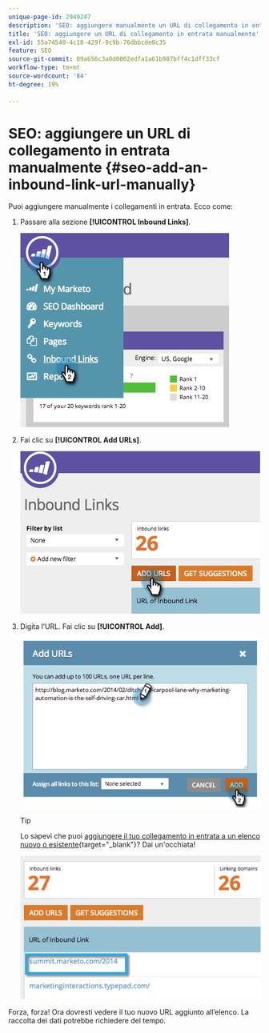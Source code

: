 ```yaml
---
unique-page-id: 2949247
description: 'SEO: aggiungere manualmente un URL di collegamento in entrata - Documentazione di Marketo - Documentazione del prodotto'
title: 'SEO: aggiungere un URL di collegamento in entrata manualmente'
exl-id: 55a74540-4c18-429f-9c9b-76dbbcde0c35
feature: SEO
source-git-commit: 09a656c3a0d0002edfa1a61b987bff4c1dff33cf
workflow-type: tm+mt
source-wordcount: '84'
ht-degree: 19%

---
```


# SEO: aggiungere un URL di collegamento in entrata manualmente {#seo-add-an-inbound-link-url-manually}

Puoi aggiungere manualmente i collegamenti in entrata. Ecco come:

1. Passare alla sezione **[!UICONTROL Inbound Links]**.

   ![](assets/image2014-9-18-13-3a40-3a3.png)

1. Fai clic su **[!UICONTROL Add URLs]**.

   ![](assets/image2014-9-18-13-3a40-3a8.png)

1. Digita l’URL. Fai clic su **[!UICONTROL Add]**.

   ![](assets/image2014-9-18-13-3a40-3a32.png)

   >[!TIP]
   >
   >Lo sapevi che puoi [aggiungere il tuo collegamento in entrata a un elenco nuovo o esistente](/help/marketo/product-docs/additional-apps/seo/understanding-seo/seo-managing-lists.md){target="_blank"}? Dai un&#39;occhiata!

   ![](assets/image2014-9-18-13-3a41-3a14.png)

Forza, forza! Ora dovresti vedere il tuo nuovo URL aggiunto all’elenco. La raccolta dei dati potrebbe richiedere del tempo.
